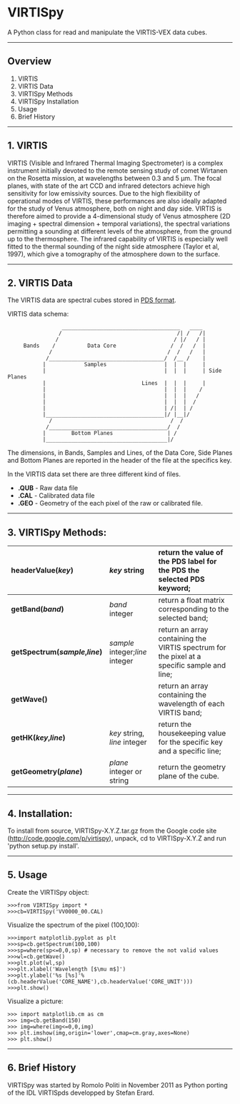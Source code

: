 # VIRTISpy #

A Python class for read and manipulate the VIRTIS-VEX data cubes.

---

## Overview ##

  1. VIRTIS
  1. VIRTIS Data
  1. VIRTISpy Methods
  1. VIRTISpy Installation
  1. Usage
  1. Brief History


---

## 1. VIRTIS ##


VIRTIS (Visible and Infrared Thermal Imaging Spectrometer) is a complex instrument initially devoted to the remote sensing study of comet Wirtanen on the Rosetta mission, at wavelengths between 0.3 and 5 µm. The focal planes, with state of the art CCD and infrared detectors achieve high sensitivity for low emissivity sources. Due to the high flexibility of operational modes of VIRTIS, these performances are also ideally adapted for the study of Venus atmosphere, both on night and day side. VIRTIS is therefore aimed to provide a 4-dimensional study of Venus atmosphere (2D imaging + spectral dimension + temporal variations), the spectral variations permitting a sounding at different levels of the atmosphere, from the ground up to the thermosphere. The infrared capability of VIRTIS is especially well fitted to the thermal sounding of the night side atmosphere (Taylor et al, 1997), which give a tomography of the atmosphere down to the surface.


---

## 2. VIRTIS Data ##


The VIRTIS data are spectral cubes stored in [PDS format](http://pds.nasa.gov).

VIRTIS data schema:
```
                 _____________________________________   ____
                /                                    /| /   /|
               /                                    / |/   / |
     Bands    /          Data Core                 /  /   /  |
             /                                    /  /   /   |
            /____________________________________/  /__ /    |
           |            Samples                  |  |  |     |
           |                                     |  |  |     | Side Planes
           |                              Lines  |  |  |     |
           |                                     |  |  |    /
           |                                     |  |  |   / 
           |                                     |  |  |  /   
           |                                     | /|  | /   
           |_____________________________________|/ |__|/    
             /                                     /  /      
            /_____________________________________/  /
           |        Bottom Planes                 | /
           |______________________________________|/

```

The dimensions, in Bands, Samples and Lines, of the Data Core, Side Planes and Bottom Planes are reported in the header of the file at the specifics key.

In the VIRTIS data set there are three different kind of files.
  * **.QUB** - Raw data file
  * **.CAL** - Calibrated data file
  * **.GEO** - Geometry of the each pixel of the raw or calibrated file.


---

## 3. VIRTISpy Methods: ##


| **headerValue(_key_)** | _key_ string |return the value of the PDS label for the PDS the selected PDS keyword;|
|:-----------------------|:-------------|:----------------------------------------------------------------------|
| **getBand(_band_)**    | _band_ integer |return a float matrix corresponding to the selected band;              |
| **getSpectrum(_sample_,_line_)** |_sample_ integer;_line_ integer|return an array containing the VIRTIS spectrum for the pixel at a specific sample and line;|
| **getWave()**          |              |return an array containing the wavelength of each VIRTIS band;         |
| **getHK(_key_,_line_)** |_key_ string, _line_ integer |return the housekeeping value for the specific key and a specific line;|
| **getGeometry(_plane_)** | _plane_ integer or string|return the geometry plane of the cube.                                 |


---


## 4. Installation: ##


To install from source, VIRTISpy-X.Y.Z.tar.gz from the Google code site (http://code.google.com/p/virtispy), unpack, cd to VIRTISpy-X.Y.Z and run 'python setup.py install'.


---

## 5. Usage ##


Create the VIRTISpy object:
```
>>>from VIRTISpy import *
>>>cb=VIRTISpy('VV0000_00.CAL)
```

Visualize the spectrum of the pixel (100,100):
```
>>>import matplotlib.pyplot as plt
>>>sp=cb.getSpectrum(100,100)
>>>sp=where(sp<=0,0,sp) # necessary to remove the not valid values
>>>wl=cb.getWave()
>>>plt.plot(wl,sp)
>>>plt.xlabel('Wavelength [$\mu m$]')
>>>plt.ylabel('%s [%s]'%(cb.headerValue('CORE_NAME'),cb.headerValue('CORE_UNIT')))
>>>plt.show()
```
Visualize a picture:
```
>>> import matplotlib.cm as cm
>>> img=cb.getBand(150)
>>> img=where(img<=0,0,img)
>>> plt.imshow(img,origin='lower',cmap=cm.gray,axes=None)
>>> plt.show()
```


---

## 6. Brief History ##


VIRTISpy was started by Romolo Politi in November 2011 as Python porting of the IDL VIRTISpds developped by Stefan Erard.